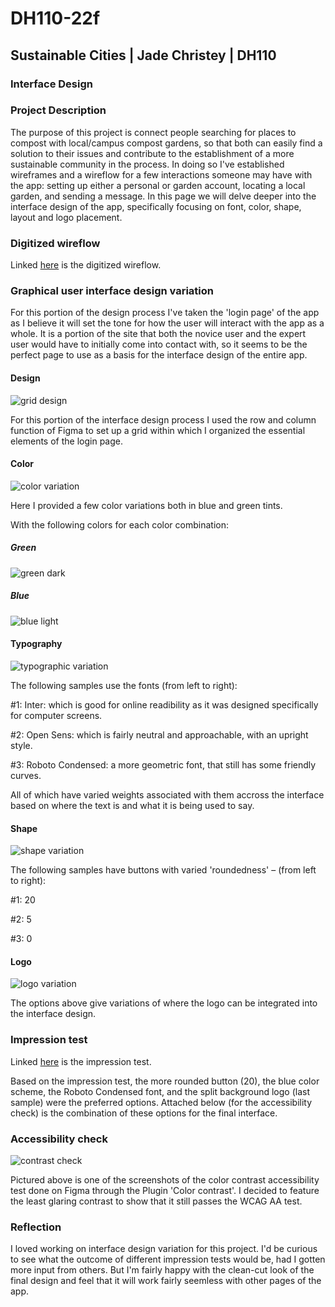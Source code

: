 # DH110-22f

## Sustainable Cities | Jade Christey | DH110

### Interface Design

### Project Description
The purpose of this project is connect people searching for places to compost with local/campus compost gardens, so that both can easily find a solution to their issues and contribute to the establishment of a more sustainable community in the process. In doing so I've established wireframes and a wireflow for a few interactions someone may have with the app: setting up either a personal or garden account, locating a local garden, and sending a message. In this page we will delve deeper into the interface design of the app, specifically focusing on font, color, shape, layout and logo placement. 

### Digitized wireflow

Linked [here](https://www.figma.com/file/f2Urjg6UhsWW1nYqiuRrfu/Low-Fidelity-Prototype-(Copy)?t=N67ptB3BXJd7i2wc-1) is the digitized wireflow. 

### Graphical user interface design variation 

For this portion of the design process I've taken the 'login page' of the app as I believe it will set the tone for how the user will interact with the app as a whole. It is a portion of the site that both the novice user and the expert user would have to initially come into contact with, so it seems to be the perfect page to use as a basis for the interface design of the entire app. 

#### Design
![grid design](layout.png)

For this portion of the interface design process I used the row and column function of Figma to set up a grid within which I organized the essential elements of the login page. 

#### Color
![color variation](color.png)

Here I provided a few color variations both in blue and green tints. 

With the following colors for each color combination: 

##### Green
![green dark](green2.png)

##### Blue
![blue light](blue1.png)

#### Typography
![typographic variation](font.png)

The following samples use the fonts (from left to right): 

#1: Inter: which is good for online readibility as it was designed specifically for computer screens. 

#2: Open Sens: which is fairly neutral and approachable, with an upright style. 

#3: Roboto Condensed: a more geometric font, that still has some friendly curves. 

All of which have varied weights associated with them accross the interface based on where the text is and what it is being used to say. 

#### Shape 
![shape variation](shape.png)

The following samples have buttons with varied 'roundedness' – (from left to right):

#1: 20

#2: 5

#3: 0

#### Logo 
![logo variation](logo.png)

The options above give variations of where the logo can be integrated into the interface design. 

### Impression test

Linked [here](https://drive.google.com/drive/folders/1ok9FVkqj3L5891vNIX8O9tQquJb2ofZJ?usp=share_link) is the impression test. 

Based on the impression test, the more rounded button (20), the blue color scheme, the Roboto Condensed font, and the split background logo (last sample) were the preferred options. Attached below (for the accessibility check) is the combination of these options for the final interface. 

### Accessibility check

![contrast check](contrast3.png)

Pictured above is one of the screenshots of the color contrast accessibility test done on Figma through the Plugin 'Color contrast'. I decided to feature the least glaring contrast to show that it still passes the WCAG AA test. 

### Reflection 

I loved working on interface design variation for this project. I'd be curious to see what the outcome of different impression tests would be, had I gotten more input from others. But I'm fairly happy with the clean-cut look of the final design and feel that it will work fairly seemless with other pages of the app. 
